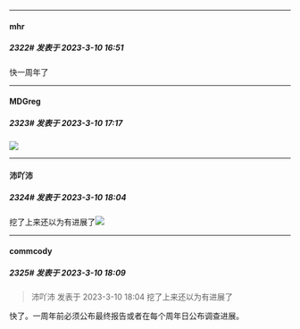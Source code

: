 
*****

####  mhr  
##### 2322#       发表于 2023-3-10 16:51

快一周年了


*****

####  MDGreg  
##### 2323#       发表于 2023-3-10 17:17

<img src="https://static.saraba1st.com/image/smiley/face2017/047.png" referrerpolicy="no-referrer">


*****

####  沛吖沛  
##### 2324#       发表于 2023-3-10 18:04

挖了上来还以为有进展了<img src="https://static.saraba1st.com/image/smiley/face2017/001.png" referrerpolicy="no-referrer">

*****

####  commcody  
##### 2325#       发表于 2023-3-10 18:09

<blockquote>沛吖沛 发表于 2023-3-10 18:04
挖了上来还以为有进展了</blockquote>
快了。一周年前必须公布最终报告或者在每个周年日公布调查进展。

